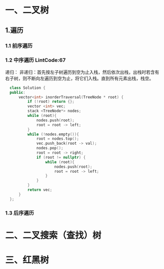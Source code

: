 # 一、二叉树  
## 1.遍历  
### 1.1 前序遍历  
### 1.2 中序遍历  LintCode:67
递归： 
非递归：首先按左子树遍历到空为止入栈，然后依次出栈，出栈时若含有右子树，则不断向左遍历到空为止，将它们入栈。直到所有元素出栈，栈空。
```cpp  
  class Solution {
  public:
      vector<int> inorderTraversal(TreeNode * root) {
          if (!root) return {};
          vector <int> vec;
          stack <TreeNode*> nodes;
          while (root){
              nodes.push(root);
              root = root -> left;
          }
          while (!nodes.empty()){
              root = nodes.top();
              vec.push_back(root -> val);
              nodes.pop();
              root = root -> right;
              if (root != nullptr) {
                  while (root){
                      nodes.push(root);
                      root = root -> left;
                  }
              }
          }
          return vec;
      }
  };
```  
### 1.3 后序遍历
# 二、二叉搜索（查找）树
# 三、红黑树

